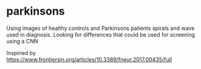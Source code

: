 # parkinsons
Using images of healthy controls and Parkinsons patients spirals and wave used in diagnosis. Looking for differences that could be used for screening using a CNN

Inspiried by https://www.frontiersin.org/articles/10.3389/fneur.2017.00435/full
